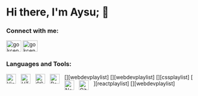 # Hi there, I'm Aysu; 👋 

### Connect with me:

<a href="https://www.linkedin.com/in/nazl%C4%B1-aysu-g%C3%B6kcen-85b63316a" target="blank"><img align="center" src="https://raw.githubusercontent.com/rahuldkjain/github-profile-readme-generator/master/src/images/icons/Social/linked-in-alt.svg" alt="gokcenaysu" height="30" width="40" /></a>
<a href="https://www.instagram.com/gokcenaysu" target="blank"><img align="center" src="https://raw.githubusercontent.com/rahuldkjain/github-profile-readme-generator/master/src/images/icons/Social/instagram.svg" alt="gokcenaysu" height="30" width="40" /></a>


### Languages and Tools:

[<img align="left" alt="Visual Studio Code" width="26px" src="https://code.visualstudio.com/" style="padding-right:10px;" />][webdevplaylist]
[<img align="left" alt="HTML5" width="26px" src="https://www.w3schools.com/html/" style="padding-right:10px;" />][webdevplaylist]
[<img align="left" alt="CSS3" width="26px" src="https://www.w3schools.com/css/" style="padding-right:10px;" />][cssplaylist]
[<img align="left" alt="React" width="26px" src="https://reactjs.org/" style="padding-right:10px;" />][reactplaylist]
[<img align="left" alt="Node.js" width="26px" src="https://nodejs.org/en/" style="padding-right:10px;" />][webdevplaylist]
[<img align="left" alt="GitHub" width="26px" src="https://github.com/" style="padding-right:10px;" />](https://www.youtube.com/playlist?list=PLkwxH9e_vrAJ0WbEsFA9W3I1W-g_BTsbt#gh-dark-mode-only)


